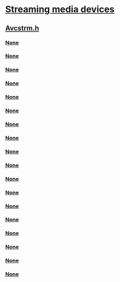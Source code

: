 # [Streaming media devices](../_stream/index.md)
## [Avcstrm.h](index.md)
### [None](../avcstrm/ne-avcstrm-_avcstrm_format.md)
### [None](../avcstrm/ne-avcstrm-_avcstrm_function.md)
### [None](../avcstrm/nf-avcstrm-init_avcstrm_header.md)
### [None](../avcstrm/ni-avcstrm-ioctl_avcstrm_class.md)
### [None](../avcstrm/ns-avcstrm-tagks_dataformat_dv_avc.md)
### [None](../avcstrm/ns-avcstrm-tagks_dataformat_mpeg2ts_avc.md)
### [None](../avcstrm/ns-avcstrm-tagks_datarange_dvvideo.md)
### [None](../avcstrm/ns-avcstrm-tagks_datarange_dv_avc.md)
### [None](../avcstrm/ns-avcstrm-tagks_datarange_mpeg2ts_avc.md)
### [None](../avcstrm/ns-avcstrm-_avcstrm_buffer_struct.md)
### [None](../avcstrm/ns-avcstrm-_avcstrm_format_info.md)
### [None](../avcstrm/ns-avcstrm-_avcstrm_open_struct.md)
### [None](../avcstrm/ns-avcstrm-_avc_stream_request_block.md)
### [None](../avcstrm/ns-avcstrm-_cip_hdr1.md)
### [None](../avcstrm/ns-avcstrm-_cip_hdr2_fdf.md)
### [None](../avcstrm/ns-avcstrm-_cip_hdr2_mpegts.md)
### [None](../avcstrm/ns-avcstrm-_cip_hdr2_syt.md)
### [None](../avcstrm/ns-avcstrm-_dvinfo.md)

